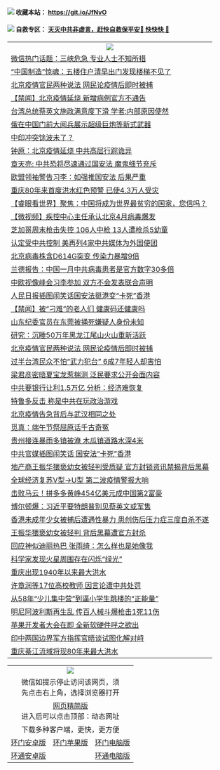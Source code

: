  #### <img src="https://img.icons8.com/color/48/000000/check-all.png"/> 收藏本站： https://git.io/JfNvO 

 #### <img src="https://img.icons8.com/color/48/000000/check-all.png"/> 自救专区： [天灭中共非虚言，赶快自救保平安🍎 快快快 📩](https://github.com/pwgy/td/blob/master/README.md)

 
 
<table>  
  <tr>
    <td colspan="2" align=center><img src="https://cdn.jsdelivr.net/gh/gyoupiodf/im1/%E7%BD%91%E9%97%A8%E6%96%B0%E9%97%BB1.jpg"></td>
 </tr>
<tr><td colspan="2" align="left"><a href="https://dwkts8awlbkd7.cloudfront.net/?name=c1188481&key=jdhvxawhshihitwk&from=gy1">微信热门话题：三峡危急 专业人士不知所措</a></td></tr>
<tr><td colspan="2" align="left"><a href="https://dwkts8awlbkd7.cloudfront.net/?name=c1188519&key=jdhvxawhshihitwk&from=gy1">“中国制造”惊魂：五楼住户清早出门发现楼梯不见了</a></td></tr>
<tr><td colspan="2" align="left"><a href="https://dwkts8awlbkd7.cloudfront.net/?name=c1188496&key=jdhvxawhshihitwk&from=gy1">北京疫情官民两种说法 网民论疫情后即时被捕</a></td></tr>
<tr><td colspan="2" align="left"><a href="https://dwkts8awlbkd7.cloudfront.net/?name=c1188556&key=jdhvxawhshihitwk&from=gy1">【禁闻】北京疫情延烧 新增病例官方不通告</a></td></tr>
<tr><td colspan="2" align="left"><a href="https://dwkts8awlbkd7.cloudfront.net/?name=c1188531&key=jdhvxawhshihitwk&from=gy1">台湾总统蔡英文施政满意度下滑 学者:内部原因使然</a></td></tr>
<tr><td colspan="2" align="left"><a href="https://dwkts8awlbkd7.cloudfront.net/?name=c1188514&key=jdhvxawhshihitwk&from=gy1">俄在中国门前大阅兵展示超级巨炮等新式武器</a></td></tr>
<tr><td colspan="2" align="left"><a href="https://dwkts8awlbkd7.cloudfront.net/?name=c1188550&key=jdhvxawhshihitwk&from=gy1">中印冲突馀波未了？</a></td></tr>
<tr><td colspan="2" align="left"><a href="https://dwkts8awlbkd7.cloudfront.net/?name=c1188523&key=jdhvxawhshihitwk&from=gy1">钟原：北京疫情延烧 中共高层行踪诡异</a></td></tr>
<tr><td colspan="2" align="left"><a href="https://dwkts8awlbkd7.cloudfront.net/?name=c1188555&key=jdhvxawhshihitwk&from=gy1">章天亮: 中共恐将尽速通过国安法 魔鬼细节充斥</a></td></tr>
<tr><td colspan="2" align="left"><a href="https://dwkts8awlbkd7.cloudfront.net/?name=c1188516&key=jdhvxawhshihitwk&from=gy1">欧盟领袖警告习李：如强推国安法 后果严重</a></td></tr>
<tr><td colspan="2" align="left"><a href="https://dwkts8awlbkd7.cloudfront.net/?name=c1188568&key=jdhvxawhshihitwk&from=gy1">重庆80年来首度洪水红色预警 已使4.3万人受灾</a></td></tr>
<tr><td colspan="2" align="left"><a href="https://dwkts8awlbkd7.cloudfront.net/?name=c1188562&key=jdhvxawhshihitwk&from=gy1">【睿眼看世界】聚焦：中国将成为世界最贫穷的国家，您信吗？</a></td></tr>
<tr><td colspan="2" align="left"><a href="https://dwkts8awlbkd7.cloudfront.net/?name=c1188526&key=jdhvxawhshihitwk&from=gy1">【微视频】疾控中心主任承认北京4月病毒爆发</a></td></tr>
<tr><td colspan="2" align="left"><a href="https://dwkts8awlbkd7.cloudfront.net/?name=c1188571&key=jdhvxawhshihitwk&from=gy1">芝加哥周末枪击失控 106人中枪 13人遭枪杀5幼童</a></td></tr>
<tr><td colspan="2" align="left"><a href="https://dwkts8awlbkd7.cloudfront.net/?name=c1188543&key=jdhvxawhshihitwk&from=gy1">认定受中共控制 美再列4家中共媒体为外国使团</a></td></tr>
<tr><td colspan="2" align="left"><a href="https://dwkts8awlbkd7.cloudfront.net/?name=c1188538&key=jdhvxawhshihitwk&from=gy1">北京病毒株含D614G突变 传染力暴增9倍</a></td></tr>
<tr><td colspan="2" align="left"><a href="https://dwkts8awlbkd7.cloudfront.net/?name=c1188553&key=jdhvxawhshihitwk&from=gy1">兰德报告：中国一月中共病毒患者是官方数字30多倍</a></td></tr>
<tr><td colspan="2" align="left"><a href="https://dwkts8awlbkd7.cloudfront.net/?name=c1188549&key=jdhvxawhshihitwk&from=gy1">中欧视像峰会习李参加 双方不会发表联合声明</a></td></tr>
<tr><td colspan="2" align="left"><a href="https://dwkts8awlbkd7.cloudfront.net/?name=c1188513&key=jdhvxawhshihitwk&from=gy1">人民日报插图闹笑话国安法挺港变“卡死”香港</a></td></tr>
<tr><td colspan="2" align="left"><a href="https://dwkts8awlbkd7.cloudfront.net/?name=c1188520&key=jdhvxawhshihitwk&from=gy1">【禁闻】被“刁难”的老人们 健康码还健康吗</a></td></tr>
<tr><td colspan="2" align="left"><a href="https://dwkts8awlbkd7.cloudfront.net/?name=c1188545&key=jdhvxawhshihitwk&from=gy1">山东纪委官员在东莞被捅死嫌疑人身份未知</a></td></tr>
<tr><td colspan="2" align="left"><a href="https://dwkts8awlbkd7.cloudfront.net/?name=c1188506&key=jdhvxawhshihitwk&from=gy1">研究：沉睡50万年黑龙江尾山火山重新活跃</a></td></tr>
<tr><td colspan="2" align="left"><a href="https://dwkts8awlbkd7.cloudfront.net/?name=c1188535&key=jdhvxawhshihitwk&from=gy1">北京疫情官民两种说法 网民论疫情后即时被捕</a></td></tr>
<tr><td colspan="2" align="left"><a href="https://dwkts8awlbkd7.cloudfront.net/?name=c1188546&key=jdhvxawhshihitwk&from=gy1">过半台湾民众不怕“武力犯台” 6成7年轻人却害怕</a></td></tr>
<tr><td colspan="2" align="left"><a href="https://dwkts8awlbkd7.cloudfront.net/?name=c1188552&key=jdhvxawhshihitwk&from=gy1">梁君彦密晤夏宝龙惹揣测 泛民要求公开会面内容</a></td></tr>
<tr><td colspan="2" align="left"><a href="https://dwkts8awlbkd7.cloudfront.net/?name=c1188574&key=jdhvxawhshihitwk&from=gy1">中共要银行让利1.5万亿 分析：经济难恢复</a></td></tr>
<tr><td colspan="2" align="left"><a href="https://dwkts8awlbkd7.cloudfront.net/?name=c1188548&key=jdhvxawhshihitwk&from=gy1">特鲁多反击 称是中共在玩政治游戏</a></td></tr>
<tr><td colspan="2" align="left"><a href="https://dwkts8awlbkd7.cloudfront.net/?name=c1188525&key=jdhvxawhshihitwk&from=gy1">北京疫情告急背后与武汉相同之处</a></td></tr>
<tr><td colspan="2" align="left"><a href="https://dwkts8awlbkd7.cloudfront.net/?name=c1188537&key=jdhvxawhshihitwk&from=gy1">觅真：端午节祭屈原话千古奇冤</a></td></tr>
<tr><td colspan="2" align="left"><a href="https://dwkts8awlbkd7.cloudfront.net/?name=c1188558&key=jdhvxawhshihitwk&from=gy1">贵州接连暴雨多镇被淹 木瓜镇道路水深4米</a></td></tr>
<tr><td colspan="2" align="left"><a href="https://dwkts8awlbkd7.cloudfront.net/?name=c1188524&key=jdhvxawhshihitwk&from=gy1">中共官媒插图闹笑话 国安法“卡死”香港</a></td></tr>
<tr><td colspan="2" align="left"><a href="https://dwkts8awlbkd7.cloudfront.net/?name=c1188511&key=jdhvxawhshihitwk&from=gy1">地产商王振华猥亵幼女被轻判受质疑 官方封锁资讯禁揭背后黑幕</a></td></tr>
<tr><td colspan="2" align="left"><a href="https://dwkts8awlbkd7.cloudfront.net/?name=c1188573&key=jdhvxawhshihitwk&from=gy1">全球经济复苏V型→U型 第二波疫情警报大响</a></td></tr>
<tr><td colspan="2" align="left"><a href="https://dwkts8awlbkd7.cloudfront.net/?name=c1188570&key=jdhvxawhshihitwk&from=gy1">击败马云！拼多多黄峥454亿美元成中国第2富豪</a></td></tr>
<tr><td colspan="2" align="left"><a href="https://dwkts8awlbkd7.cloudfront.net/?name=c1188542&key=jdhvxawhshihitwk&from=gy1">博尔顿爆：习近平要特朗普别见蔡英文或军售</a></td></tr>
<tr><td colspan="2" align="left"><a href="https://dwkts8awlbkd7.cloudfront.net/?name=c1188510&key=jdhvxawhshihitwk&from=gy1">香港未成年少女被捕后遭遇性暴力 患创伤后压力症三度自杀不遂</a></td></tr>
<tr><td colspan="2" align="left"><a href="https://dwkts8awlbkd7.cloudfront.net/?name=c1188492&key=jdhvxawhshihitwk&from=gy1">王振华猥亵幼女被轻判 背后黑幕遭官方封杀</a></td></tr>
<tr><td colspan="2" align="left"><a href="https://dwkts8awlbkd7.cloudfront.net/?name=c1188560&key=jdhvxawhshihitwk&from=gy1">回应神似迪丽热巴 张雨绮：怎么样也是她像我</a></td></tr>
<tr><td colspan="2" align="left"><a href="https://dwkts8awlbkd7.cloudfront.net/?name=c1188528&key=jdhvxawhshihitwk&from=gy1">科学家发现火星周围存在闪烁“绿光”</a></td></tr>
<tr><td colspan="2" align="left"><a href="https://dwkts8awlbkd7.cloudfront.net/?name=c1188564&key=jdhvxawhshihitwk&from=gy1">重庆出现1940年以来最大洪水</a></td></tr>
<tr><td colspan="2" align="left"><a href="https://dwkts8awlbkd7.cloudfront.net/?name=c1188518&key=jdhvxawhshihitwk&from=gy1">许章润等17位高校教师 因言论遭中共处罚</a></td></tr>
<tr><td colspan="2" align="left"><a href="https://dwkts8awlbkd7.cloudfront.net/?name=c1188561&key=jdhvxawhshihitwk&from=gy1">从58年“少儿集中营”到逼小学生跳楼的“正能量”</a></td></tr>
<tr><td colspan="2" align="left"><a href="https://dwkts8awlbkd7.cloudfront.net/?name=c1188521&key=jdhvxawhshihitwk&from=gy1">明尼阿波利斯再生乱 传百人械斗爆枪击1死11伤</a></td></tr>
<tr><td colspan="2" align="left"><a href="https://dwkts8awlbkd7.cloudfront.net/?name=c1188529&key=jdhvxawhshihitwk&from=gy1">苹果开发者大会在即 全新软硬件呼之欲出</a></td></tr>
<tr><td colspan="2" align="left"><a href="https://dwkts8awlbkd7.cloudfront.net/?name=c1188533&key=jdhvxawhshihitwk&from=gy1">印中两国边界军方指挥官晤谈试图化解对峙</a></td></tr>
<tr><td colspan="2" align="left"><a href="https://dwkts8awlbkd7.cloudfront.net/?name=c1188522&key=jdhvxawhshihitwk&from=gy1">重庆綦江流域将现80年来最大洪水</a></td></tr>

  </table>
  <table>
  <tr>
    <td colspan="3" align="center"><img src="https://cdn.jsdelivr.net/gh/opipe/up/oGate65.jpg"/></td>
  </tr>
  <tr>
    <td colspan="3" align="center">微信如提示停止访问该网页，须<br/>先点击右上角，选择浏览器打开</td>
  <tr>
  <tr>
    <td colspan="3" align="center"><a href="https://gitcdn.xyz/cdn/otiny/up/master/show005.htm">网页精简版</a><br/>进入后可以点击顶部：动态网址</td>
  </tr>
  <tr>
    <td colspan="3" align="center">下载多种客户端，更快，更方便</td>
  <tr>
  <tr>
    <td align="center"><a href="https://cdn.jsdelivr.net/gh/opipe/up/oGatea.apk">环门安卓版</a></td>
    <td align="center"><a href="https://x.co/odisk">环门苹果版</a></td>
    <td align="center"><a href="https://cdn.jsdelivr.net/gh/opipe/up/oGate.zip">环门电脑版</a></td>
  </tr>
  <tr>
    <td align="center"><a href="https://cdn.jsdelivr.net/gh/opipe/up/oPipe.apk">环通安卓版</a></td>
    <td align="center"></td>
    <td align="center"><a href="https://raw.githubusercontent.com/opipe/up/master/oPipe.zip">环通电脑版</a></td>
  </tr>
  
</table>
